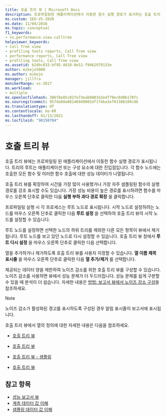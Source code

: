 ```yaml
---
title: 호출 트리 뷰 | Microsoft Docs
description: 프로파일링된 애플리케이션에서 이동한 함수 실행 경로가 표시하는 호출 트리 뷰를 이해합니다.
ms.custom: SEO-VS-2020
ms.date: 11/04/2016
ms.topic: conceptual
f1_keywords:
- vs.performance.view.calltree
helpviewer_keywords:
- Call Tree view
- profiling tools reports, Call Tree view
- performance reports, Call Tree view
- profiling tools, Call Tree view
ms.assetid: b2dbc033-bf95-4d10-8e51-f9462979133e
author: mikejo5000
ms.author: mikejo
manager: jillfra
monikerRange: vs-2017
ms.workload:
- multiple
ms.openlocfilehash: 386f8e85c02fe73eab9801b3edf79ec0d0b178fc
ms.sourcegitcommit: 957da60a881469d9001df1f4ba3ef01388109c86
ms.translationtype: HT
ms.contentlocale: ko-KR
ms.lasthandoff: 01/13/2021
ms.locfileid: "98150784"
---
```

# <a name="call-tree-view"></a>호출 트리 뷰
호출 트리 뷰에는 프로파일링 된 애플리케이션에서 이동한 함수 실행 경로가 표시됩니다. 트리의 루트는 애플리케이션 또는 구성 요소에 대한 진입점입니다. 각 함수 노드에는 호출한 모든 함수 및 이러한 함수 호출에 대한 성능 데이터가 나열됩니다.

 호출 트리 뷰를 확장하여 시간을 가장 많이 사용했거나 가장 자주 샘플링된 함수의 실행 경로를 강조 표시할 수도 있습니다. 가장 성능 비용이 높은 경로를 표시하려면 함수를 마우스 오른쪽 단추로 클릭한 다음 **실행 부하 과다 경로 확장** 을 클릭합니다.

 프로파일링 실행 시 각 프로세스는 루트 노드로 표시됩니다. 시작 노드로 설정하려는 노드를 마우스 오른쪽 단추로 클릭한 다음 **루트 설정** 을 선택하여 호출 트리 뷰의 시작 노드를 설정할 수 있습니다.

 루트 노드를 설정하면 선택한 노드의 하위 트리를 제외한 다른 모든 항목이 뷰에서 제거됩니다. 루트 노드를 보고 있던 노드로 다시 설정할 수 있습니다. 호출 트리 뷰 창에서 **루트 다시 설정** 을 마우스 오른쪽 단추로 클릭한 다음 선택합니다.

 열을 추가하거나 제거하도록 호출 트리 뷰를 사용자 지정할 수 있습니다. **열 이름 제목 표시줄** 을 마우스 오른쪽 단추로 클릭한 다음 **열 추가/제거** 를 선택합니다.

 제공되는 데이터 양을 제한하여 노이즈 감소를 위한 호출 트리 뷰를 구성할 수 있습니다. 노이즈 감소를 사용하면 뷰에서 성능 문제가 더 두드러집니다. 성능 문제를 쉽게 구분할 수 있을 때 분석이 더 쉽습니다. 자세한 내용은 [방법: 보고서 뷰에서 노이즈 감소 구성](../profiling/how-to-configure-noise-reduction-in-report-views.md)을 참조하세요.

> [!NOTE]
> 노이즈 감소가 활성화된 경고를 표시하도록 구성된 경우 알림 표시줄이 보고서에 표시됩니다.

 호출 트리 뷰에서 열의 정의에 대한 자세한 내용은 다음을 참조하세요.

- [호출 트리 뷰](../profiling/call-tree-view-sampling-data.md)

- [호출 트리 뷰](../profiling/call-tree-view-instrumentation-data.md)

- [호출 트리 뷰 - 샘플링](../profiling/call-tree-view-dotnet-memory-sampling-data.md)

- [호출 트리 뷰](../profiling/call-tree-view-contention-data.md)

## <a name="see-also"></a>참고 항목
- [성능 보고서 뷰](../profiling/performance-report-views.md)
- [계측 데이터 값 이해](../profiling/understanding-instrumentation-data-values.md)
- [샘플링 데이터 값 이해](../profiling/understanding-sampling-data-values.md)
